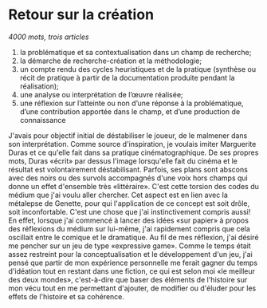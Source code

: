 # Retour sur la création

*4000 mots, trois articles*

1) la problématique et sa contextualisation dans un champ de recherche;
2) la démarche de recherche-création et la méthodologie;
3) un compte rendu des cycles heuristiques et de la pratique (synthèse ou récit
de pratique à partir de la documentation produite pendant la réalisation);
4) une analyse ou interprétation de l’œuvre réalisée;
5) une réflexion sur l’atteinte ou non d’une réponse à la problématique, d’une
contribution apportée dans le champ, et d’une production de connaissance

J'avais pour objectif initial de déstabiliser le joueur, de le malmener dans son interprétation. Comme source d'inspiration, je voulais imiter Marguerite Duras et ce qu'elle fait dans sa pratique cinématographique. De ses propres mots, Duras «écrit» par dessus l'image lorsqu'elle fait du cinéma et le résultat est volontairement déstabilisant. Parfois, ses plans sont abscons avec des noirs ou des survols accompagnés d'une voix hors champs qui donne un effet d'ensemble très «littéraire». C'est cette torsion des codes du médium que j'ai voulu aller chercher. Cet aspect est en lien avec la métalepse de Genette, pour qui l'application de ce concept est soit drôle, soit inconfortable. C'est une chose que j'ai instinctivement compris aussi! En effet, lorsque j'ai commencé à lancer des idées «sur papier» à propos des réflexions du médium sur lui-même, j'ai rapidement compris que cela oscillait entre le comique et le dramatique. Au fil de mes réflexion, j'ai désiré me pencher sur un jeu de type «expressive game». Comme le temps était assez restreint pour la conceptualisation et le développement d'un jeu, j'ai pensé que partir de mon expérience personnelle me ferait gagner du temps d'idéation tout en restant dans une fiction, ce qui est selon moi «le meilleur des deux mondes», c'est-à-dire que baser des éléments de l'histoire sur mon vécu tout en me permettant d'ajouter, de modifier ou d'éluder pour les effets de l'histoire et sa cohérence. 
